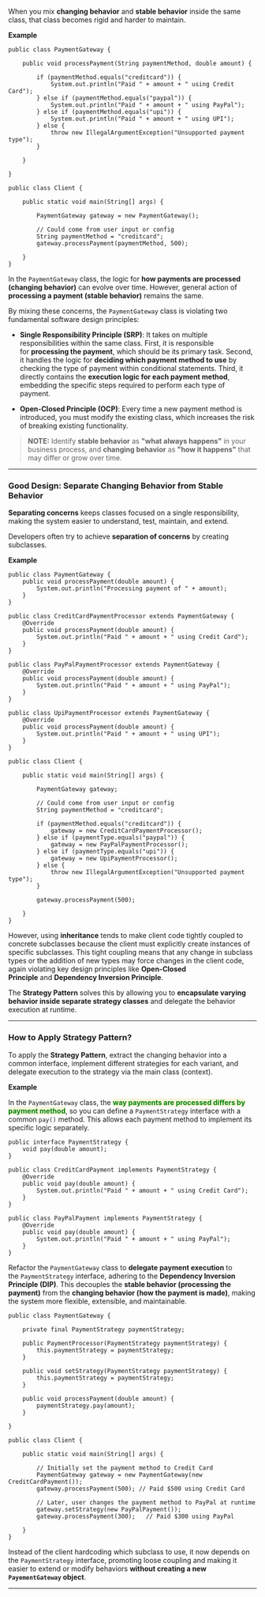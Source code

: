 
When you mix **changing behavior** and **stable behavior** inside the same class, that class becomes rigid and harder to maintain.

**Example**

```
public class PaymentGateway {

    public void processPayment(String paymentMethod, double amount) {
    
        if (paymentMethod.equals("creditcard")) {
            System.out.println("Paid " + amount + " using Credit Card");
        } else if (paymentMethod.equals("paypal")) {
            System.out.println("Paid " + amount + " using PayPal");
        } else if (paymentMethod.equals("upi")) {
            System.out.println("Paid " + amount + " using UPI");
        } else {
            throw new IllegalArgumentException("Unsupported payment type");
        }
        
    }
    
}
```

```
public class Client {

    public static void main(String[] args) {

		PaymentGateway gateway = new PaymentGateway();

		// Could come from user input or config
        String paymentMethod = "creditcard"; 
		gateway.processPayment(paymentMethod, 500);
    
    }
}
```

In the `PaymentGateway` class, the logic for **how payments are processed (changing behavior)** can evolve over time. However, general action of **processing a payment (stable behavior)** remains the same.

By mixing these concerns, the `PaymentGateway` class is violating two fundamental software design principles:

- **Single Responsibility Principle (SRP)**: It takes on multiple responsibilities within the same class. First, it is responsible for **processing the payment**, which should be its primary task. Second, it handles the logic for **deciding which payment method to use** by checking the type of payment within conditional statements. Third, it directly contains the **execution logic for each payment method**, embedding the specific steps required to perform each type of payment.

- **Open-Closed Principle (OCP)**: Every time a new payment method is introduced, you must modify the existing class, which increases the risk of breaking existing functionality.

> **NOTE:** Identify **stable behavior** as **"what always happens"** in your business process, and **changing behavior** as **"how it happens"** that may differ or grow over time.

---
### Good Design: Separate Changing Behavior from Stable Behavior

**Separating concerns** keeps classes focused on a single responsibility, making the system easier to understand, test, maintain, and extend. 

Developers often try to achieve **separation of concerns** by creating subclasses.

**Example**

```
public class PaymentGateway {
    public void processPayment(double amount) {
        System.out.println("Processing payment of " + amount);
    }
}
```

```
public class CreditCardPaymentProcessor extends PaymentGateway {
    @Override
    public void processPayment(double amount) {
        System.out.println("Paid " + amount + " using Credit Card");
    }
}

public class PayPalPaymentProcessor extends PaymentGateway {
    @Override
    public void processPayment(double amount) {
        System.out.println("Paid " + amount + " using PayPal");
    }
}

public class UpiPaymentProcessor extends PaymentGateway {
    @Override
    public void processPayment(double amount) {
        System.out.println("Paid " + amount + " using UPI");
    }
}
```

```
public class Client {

    public static void main(String[] args) {
        
        PaymentGateway gateway;

		// Could come from user input or config
        String paymentMethod = "creditcard";  

        if (paymentMethod.equals("creditcard")) {
            gateway = new CreditCardPaymentProcessor();
        } else if (paymentType.equals("paypal")) {
            gateway = new PayPalPaymentProcessor();
        } else if (paymentType.equals("upi")) {
            gateway = new UpiPaymentProcessor();
        } else {
            throw new IllegalArgumentException("Unsupported payment type");
        }

        gateway.processPayment(500);
        
    }
}
```

However, using **inheritance** tends to make client code tightly coupled to concrete subclasses because the client must explicitly create instances of specific subclasses. This tight coupling means that any change in subclass types or the addition of new types may force changes in the client code, again violating key design principles like **Open-Closed Principle** and **Dependency Inversion Principle**.

The **Strategy Pattern** solves this by allowing you to **encapsulate varying behavior inside separate strategy classes** and delegate the behavior execution at runtime. 

---
### How to Apply Strategy Pattern?

To apply the **Strategy Pattern**, extract the changing behavior into a common interface, implement different strategies for each variant, and delegate execution to the strategy via the main class (context).

**Example**

In the `PaymentGateway` class, the <span style="color:green;font-weight:bold;background:beige;">way payments are processed differs by payment method</span>, so you can define a `PaymentStrategy` interface with a common `pay()` method. This allows each payment method to implement its specific logic separately.

```
public interface PaymentStrategy {
    void pay(double amount);
}
```

```
public class CreditCardPayment implements PaymentStrategy {
    @Override
    public void pay(double amount) {
        System.out.println("Paid " + amount + " using Credit Card");
    }
}

public class PayPalPayment implements PaymentStrategy {
    @Override
    public void pay(double amount) {
        System.out.println("Paid " + amount + " using PayPal");
    }
}
```

Refactor the `PaymentGateway` class to **delegate payment execution** to the `PaymentStrategy` interface, adhering to the **Dependency Inversion Principle (DIP)**. This decouples the **stable behavior (processing the payment)** from the **changing behavior (how the payment is made)**, making the system more flexible, extensible, and maintainable.

```
public class PaymentGateway {

    private final PaymentStrategy paymentStrategy;

    public PaymentProcessor(PaymentStrategy paymentStrategy) {
        this.paymentStrategy = paymentStrategy;
    }

	public void setStrategy(PaymentStrategy paymentStrategy) {
        this.paymentStrategy = paymentStrategy;
    }

    public void processPayment(double amount) {
        paymentStrategy.pay(amount);
    }

}
```

```
public class Client {

    public static void main(String[] args) {

		// Initially set the payment method to Credit Card
		PaymentGateway gateway = new PaymentGateway(new CreditCardPayment());
		gateway.processPayment(500); // Paid $500 using Credit Card  

		// Later, user changes the payment method to PayPal at runtime
		gateway.setStrategy(new PayPalPayment());
		gateway.processPayment(300);   // Paid $300 using PayPal
    
    }
}
```

Instead of the client hardcoding which subclass to use, it now depends on the `PaymentStrategy` interface, promoting loose coupling and making it easier to extend or modify behaviors **without creating a new `PayementGateway` object**.

---
